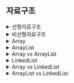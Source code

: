 ## 자료구조
<details>
  <summary>선형자료구조</summary>
  <div markdown="1">
    
  하나의 자료 뒤에 하나의 자료가 존재하는 것이다.  
  자료들 간의 앞 뒤 관계가 1:1의 선형관계  
  배열, 리스트, 스택, 큐 등
  </div>
</details>
<details>
  <summary>비선형자료구조</summary>
  <div markdown="1">
    
  하나의 자료 뒤에 여러개의 자료가 존재할 수 있는 것이다.  
  자료들 간의 앞 뒤관계가 1:n 또는 n:n 이다.  
  트리, 그래프 등 계층적 구조를 나타내기에 적합하다.  
  </div>
</details>
<details>
  <summary>Array</summary>
  <div markdown="1">
  
  Array는 연속된 공간에 데이터를 저장하는 선형자료구조이다.  
  인덱스를 통한 데이터 접근이 가능하다.  
  데이터 접근 시에는 O(1), 검색 시에는 O(N) 이다.   
  추가, 삭제 시에는 shift 가 발생하기 때문에 O(N)  
  **길이가 고정적이다.**  
  기본형과 참조형 모두 저장 가능하지만 하나의 배열에 한 가지 타입만 저장가능하다.  
  자바의 경우 length 를 통해 길이를 알 수 있다. O(1)    
  데이터의 변경이 적고 조회가 많은 경우에 효율적이다.
  </div>
 </details>
<details>
  <summary>ArrayList</summary>
  <div markdown="1">
  
  ArrayList는 배열과 마찬가지로 데이터를 연속된 공간에 저장하는 선형자료구조이다.  
  인덱스를 통한 접근이 가능하다.  
  데이터 접근 시에는 O(1), 검색 시에는 O(N) 이다.  
  추가, 삭제 시에는 shift 가 발생하기 때문에 O(N) 이다. (맨 뒤에 add() 인 경우 O(1))    
  **길이가 가변적이다.**  
  초기 크기를 지정하여 생성할 수 있으면 디폴트는 10 이다.  
  ArrayList 내부는 배열로 구현되어 있는데 capacity 라는 변수를 통해 자동으로 리사이징해준다.  
  데이터 삽입 시 배열의 크기가 capacity와 같아지면 기존 capacity *1.5 크기의 배열을 만들어 기존 배열을 복사한다.  
  참조형 타입의 데이터만 저장가능하며 여러 타입의 데이터를 저장할 수 있다.  
  (기본형 데이터를 저장할 수 있는 것은 오토박싱 때문이다.)  
  제네릭으로 타입을 지정할 수 있다.  
  데이터의 변경이 적고 조회가 많은 경우에 효율적이다.  
  (크기를 변경하지 않는다면 배열이 더 효율적이다.)
  </div>
 </details>
<details>
  <summary>Array vs ArrayList</summary>
  <div markdown="1">
  
  Array 와 ArrayList 모두 연속된 공간에 데이터를 저장하는 선형자료구조이다.  
  ArrayList 도 내부적으로는 배열로 구현되어 있다.  
  둘 다 인덱스를 사용할 수 있다.  
  접근 시에는 O(1), 검색 시에는 O(N), 추가, 삭제 시에는 O(N) 이 걸린다.  
  데이터의 변경이 적고 조회가 많은 경우 효율적인 자료구조이다.  
    
  가장 큰 차이점은 길이가 가변적인지 고정적인지이다.  
  Array 의 경우 길이가 고정적이고 ArrayList 는 가변적이다.  
  Array 는 다차원이 가능하지만 ArrayList 는 단일차원만 가능하다.  
  Array 는 기본형과 참조형 모두 저장 가능하지만, ArrayList 는 참조형만 저장 가능하다.  
  ArrayList 는 제네릭을 사용할 수 있다.  
  Array 는 length 프로퍼티를 통해 길이를 알 수 있고 ArrayList 는 size() 메소드를 통해 알 수 있다.
  </div>
 </details>
<details>
  <summary>LinkedList</summary>
  <div markdown="1">
  
  LinkedList 는 요소들간의 연결을 통해 리스트를 구현한 선형자료구조이다.  
  노드라 불리는 각 요소들은 데이터와 다음 노드의 주소를 가진 포인터로 이루어져 있다.  
  데이터에 대한 접근, 검색 시에는 순차 탐색이 이뤄지기 때문에 O(N)  
  추가, 삭제 시에는 연결된 노드만 수정하면 되기 때문에 O(1)    
  데이터의 변경이 잦은 경우 사용하면 효율적이다.
  </div>
 </details>
<details>
  <summary>Array vs LinkedList</summary>
  <div markdown="1">
  
  Array 는 임의 접근을 지원한다.  
  인덱스를 통해 요소들에 접근하며 O(1) 이다.  
  LinkedList 는 순차 탐색을 통해 요소에 접근하며 O(N) 이다. 
    
  Array 는 삽입, 삭제 시 shift 가 발생하여 O(N) 이다.  
  LinkedList 는 연결된 노드의 포인터만 수정하면 되기 때문에 O(1) 이다.  
  
  Array 는 컴파일 시 메모리에 할당이 되는 정적 메모리 할당이다.  
  LinkedList 는 요소가 추가, 삭제되는 런타임에 메모리에 할당되는 동적 메모리 할당이다.  
    
  Array 는 스택 영역에 메모리가 할당되며, LinkedList 는 힙 영역에 메모리가 할당된다.
    
  데이터의 변경이 적고 조회가 많은 경우 Array, 변경이 많고 조회가 적은 경우는 LinkedList 를 사용하는 것이 효율적이다.  
  LinkedList 는 데이터와 포인터를 저장하기 때문에 포인터라는 오버헤드가 발생한다.  
  </div>
 </details>
<details>
  <summary>ArrayList vs LinkedList</summary>
  <div markdown="1">
  
  ArrayList 는 길이가 가변적이나 내부적으로는 배열로 구현되어 있기 때문에 길이 변경 시 배열의 복사가 이뤄진다.  
  LinkedLisst 는 한 개의 노드에 다른 노드에 대한 참조만 가지고 있기 때문에 공간적 제약을 받지 않는다.  
    
  요소에 대한 접근 시에는 ArrayList 는 O(1), LinkedList 는 O(N) 이다.  
  추가 시에는 ArrayList 는 여유 공간이 있는 경우 O(1) 이지만 여유 공간이 없는 경우 O(N) 이다.  
  삽입, 삭제 시에는 ArrayList 는 shift 가 발생한다. LinkedList 는 연결된 노드의 포인터만 변경하면 된다. 
    
  LinkedList 는 데이터와 포인터를 저장하기 때문에 포인터라는 오버헤드가 발생한다.  
  
  </div>
 </details>
